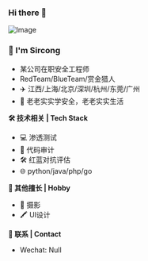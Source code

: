 ### Hi there 👋

![Image](https://user-images.githubusercontent.com/56618386/230406508-5ef484c1-0bb9-4aff-9b2a-f3f7b74af2d0.gif)

### 👻 I'm Sircong 
- 某公司在职安全工程师
- RedTeam/BlueTeam/赏金猎人
- ✈️ 江西/上海/北京/深圳/杭州/东莞/广州
- 💬 老老实实学安全，老老实实生活


**🛠 技术相关 | Tech Stack**
- 💻 渗透测试
- 🔭 代码审计
- 🛠  红蓝对抗评估
- 🌐 python/java/php/go

**🌱 其他擅长 | Hobby**
- 📸 摄影
- 🖍️ UI设计

**💬 联系 | Contact**
- Wechat: Null
